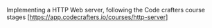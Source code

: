 Implementing a HTTP Web server, following the Code crafters course stages [https://app.codecrafters.io/courses/http-server]
